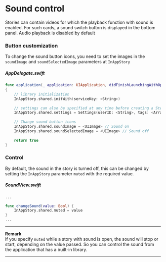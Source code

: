# Sound control

Stories can contain videos for which the playback function with sound is enabled. For such cards, a sound switch button is displayed in the bottom panel. Audio playback is disabled by default

### Button customization

To change the sound button icons, you need to set the images in the `soundImage` and `soundSelectedImage` parameters at `InAppStory`

##### AppDelegate.swift
```swift
func application(_ application: UIApplication, didFinishLaunchingWithOptions launchOptions: [UIApplication.LaunchOptionsKey: Any]?) -> Bool
{
    // library initialization
    InAppStory.shared.initWith(serviceKey: <String>)
    
    // settings can also be specified at any time before creating a StoryView or calling individual stories 
    InAppStory.shared.settings = Settings(userID: <String>, tags: <Array<String>>)
    
    // Change sound button icons
    InAppStory.shared.soundImage = <UIImage> // Sound on
    InAppStory.shared.soundSelectedImage = <UIImage> // Sound off
    
    return true
}
```

### Control

By default, the sound in the story is turned off, this can be changed by setting the `InAppStory` parameter `muted` with the required value.

##### SoundView.swift
```swift
...

func changeSound(value: Bool) {
    InAppStory.shared.muted = value
}
...
```  

---
**Remark**  
If you specify `muted` while a story with sound is open, the sound will stop or start, depending on the value passed.
So you can control the sound from the application that has a built-in library.

---

